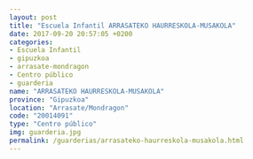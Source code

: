 ```yaml
---
layout: post
title: "Escuela Infantil ARRASATEKO HAURRESKOLA-MUSAKOLA"
date: 2017-09-20 20:57:05 +0200
categories:
- Escuela Infantil
- gipuzkoa
- arrasate-mondragon
- Centro público
- guarderia
name: "ARRASATEKO HAURRESKOLA-MUSAKOLA"
province: "Gipuzkoa"
location: "Arrasate/Mondragon"
code: "20014091"
type: "Centro público"
img: guarderia.jpg
permalink: /guarderias/arrasateko-haurreskola-musakola.html
---
```

